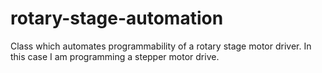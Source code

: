# rotary-stage-automation
Class which automates programmability of a rotary stage motor driver. In this case I am programming a stepper motor drive.

